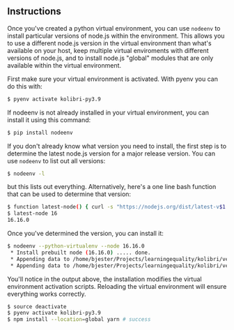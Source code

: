 ## Instructions
Once you've created a python virtual environment, you can use `nodeenv` to install particular versions of node.js within the environment. This allows you to use a different node.js version in the virtual environment than what's available on your host, keep multiple virtual enviroments with different versions of node.js, and to install node.js "global" modules that are only available within the virtual environment.

First make sure your virtual environment is activated. With pyenv you can do this with:
```bash
$ pyenv activate kolibri-py3.9
```

If nodeenv is not already installed in your virtual environment, you can install it using this command:
```bash
$ pip install nodeenv
```

If you don't already know what version you need to install, the first step is to determine the latest node.js version for a major release version. You can use `nodeenv` to list out all versions:
```bash
$ nodeenv -l
```
but this lists out everything. Alternatively, here's a one line bash function that can be used to determine that version:
```bash
$ function latest-node() { curl -s "https://nodejs.org/dist/latest-v$1.x/" | egrep -m 1 -o "$1\.[0-9]+\.[0-9]+" | head -1; }
$ latest-node 16
16.16.0
```

Once you've determined the version, you can install it:
```bash
$ nodeenv --python-virtualenv --node 16.16.0
 * Install prebuilt node (16.16.0) ..... done.
 * Appending data to /home/bjester/Projects/learningequality/kolibri/venv/bin/activate
 * Appending data to /home/bjester/Projects/learningequality/kolibri/venv/bin/activate.fish
```

You'll notice in the output above, the installation modifies the virtual environment activation scripts. Reloading the virtual environment will ensure everything works correctly.
```bash
$ source deactivate
$ pyenv activate kolibri-py3.9
$ npm install --location=global yarn # success
```

